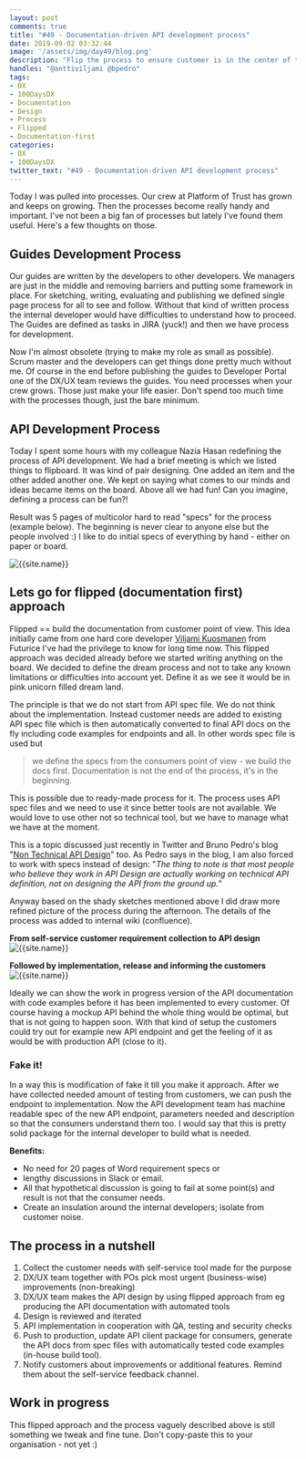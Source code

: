 ```yaml
---
layout: post
comments: true
title: "#49 - Documentation-driven API development process"
date: 2019-09-02 03:32:44
image: '/assets/img/day49/blog.png'
description: "Flip the process to ensure customer is in the center of the process"
handles: "@anttiviljami @bpedro" 
tags:
- DX 
- 100DaysDX
- Documentation
- Design
- Process
- Flipped
- Documentation-first
categories:
- DX
- 100DaysDX
twitter_text: "#49 - Documentation-driven API development process"
---
```


Today I was pulled into processes. Our crew at Platform of Trust has grown and keeps on growing. Then the processes become really handy and important. I've not been a big fan of processes but lately I've found them useful. Here's a few thoughts on those. 

## Guides Development Process

Our guides are written by the developers to other developers. Ẃe managers are just in the middle and removing barriers and putting some framework in place. For sketching, writing, evaluating and publishing we defined single page process for all to see and follow. Without that kind of written process the internal developer would have difficulties to understand how to proceed. The Guides are defined as tasks in JIRA (yuck!) and then we have process for development. 

Now I'm almost obsolete (trying to make my role as small as possible). Scrum master and the developers can get things done pretty much without me. Of course in the end before publishing the guides to Developer Portal one of the DX/UX team reviews the guides. You need processes when your crew grows. Those just make your life easier. Don't spend too much time with the processes though, just the bare minimum. 

## API Development Process 

Today I spent some hours with my colleague Nazia Hasan redefining the process of API development. We had a brief meeting is which we listed things to flipboard. It was kind of pair designing. One added an item and the other added another one. We kept on saying what comes to our minds and ideas became items on the board. Above all we had fun! Can you imagine, defining a process can be fun?!

Result was 5 pages of multicolor hard to read "specs" for the process (example below). The beginning is never clear to anyone else but the people involved :) I like to do initial specs of everything by hand - either on paper or board. 

<img itemprop="image" src="/assets/img/day49/sketch.png" alt="{{site.name}}"/>

## Lets go for flipped (documentation first) approach

Flipped == build the documentation from customer point of view. This idea initially came from one hard core developer [Viljami Kuosmanen](https://twitter.com/anttiviljami/) from Futurice I've had the privilege to know for long time now. This flipped approach was decided already before we started writing anything on the board. We decided to define the dream process and not to take any known limitations or difficulties into account yet. Define it as we see it would be in pink unicorn filled dream land. 

The principle is that we do not start from API spec file. We do not think about the implementation. Instead customer needs are added to existing API spec file which is then automatically converted to final API docs on the fly including code examples for endpoints and all. In other words spec file is used but 

<blockquote>we define the specs from the consumers point of view - we build the docs first. Documentation is not the end of the process, it's in the beginning.</blockquote> 

This is possible due to ready-made process for it. The process uses API spec files and we need to use it since better tools are not available. We would love to use other not so technical tool, but we have to manage what we have at the moment. 

This is a topic discussed just recently in Twitter and Bruno Pedro's blog "[Non Technical API Design](https://brunopedro.com/2019/08/27/non-technical-api-design/)" too. As Pedro says in the blog, I am also forced to work with specs instead of design: "_The thing to note is that most people who believe they work in API Design are actually working on technical API definition, not on designing the API from the ground up._"

Anyway based on the shady sketches mentioned above I did draw more refined picture of the process during the afternoon. The details of the process was added to internal wiki (confluence). 

**From self-service customer requirement collection to API design**
<img itemprop="image" src="/assets/img/day49/process1.png" alt="{{site.name}}"/>

**Followed by implementation, release and informing the customers**  
<img itemprop="image" src="/assets/img/day49/process2.png" alt="{{site.name}}"/>

Ideally we can show the work in progress version of the API documentation with code examples before it has been implemented to every customer. Of course having a mockup API behind the whole thing would be optimal, but that is not going to happen soon. With that kind of setup the customers could try out for example new API endpoint and get the feeling of it as would be with production API (close to it). 

### Fake it!

In a way this is modification of fake it till you make it approach. After we have collected needed amount of testing from customers, we can push the endpoint to implementation. Now the API development team has machine readable spec of the new API endpoint, parameters needed and description so that the consumers understand them too. I would say that this is pretty solid package for the internal developer to build what is needed. 

**Benefits:** 

* No need for 20 pages of Word requirement specs or 
* lengthy discussions in Slack or email. 
* All that hypothetical discussion is going to fail at some point(s) and result is not that the consumer needs. 
* Create an insulation around the internal developers; isolate from customer noise. 

## The process in a nutshell 

1. Collect the customer needs with self-service tool made for the purpose
2. DX/UX team together with POs pick most urgent (business-wise) improvements (non-breaking)
3. DX/UX team makes the API design by using flipped approach from eg producing the API documentation with automated tools
4. Design is reviewed and iterated
5. API implementation in cooperation with QA, testing and security checks
6. Push to production, update API client package for consumers, generate the API docs from spec files with automatically tested code examples (in-house build tool). 
7. Notify customers about improvements or additional features. Remind them about the self-service feedback channel. 


## Work in progress

This flipped approach and the process vaguely described above is still something we tweak and fine tune. Don't copy-paste this to your organisation - not yet :) 
